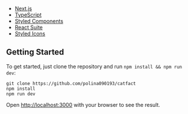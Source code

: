 - [Next.js](https://nextjs.org/)
- [TypeScript](https://www.typescriptlang.org/)
- [Styled Components](https://styled-components.com/)
- [React Suite](https://rsuitejs.com/)
- [Styled Icons](https://styled-icons.dev/)

## Getting Started

To get started, just clone the repository and run `npm install && npm run dev`:

    git clone https://github.com/polina090193/catfact
    npm install
    npm run dev

Open [http://localhost:3000](http://localhost:3000) with your browser to see the result.
